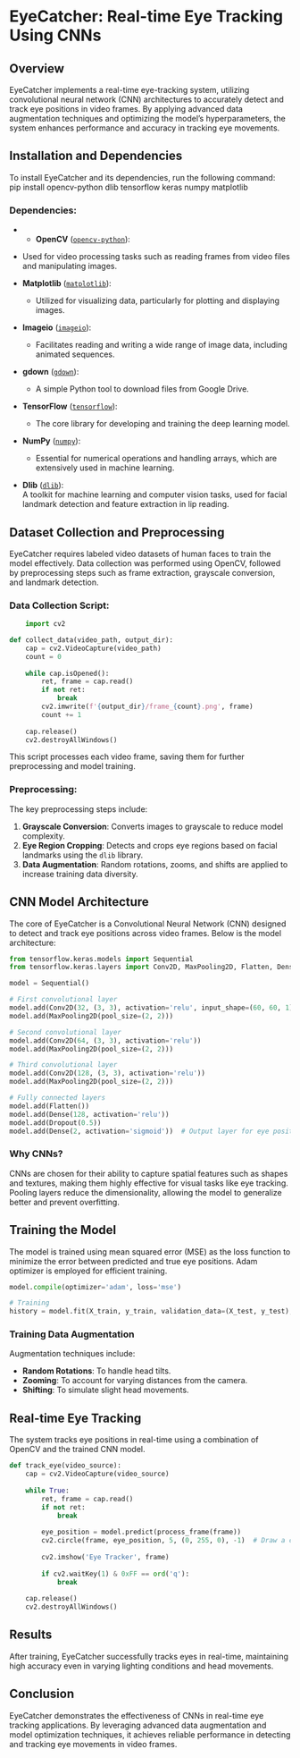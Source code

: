 EyeCatcher: Real-time Eye Tracking Using CNNs
=============================================

Overview
--------

EyeCatcher implements a real-time eye-tracking system, utilizing convolutional neural network (CNN) architectures to accurately detect and track eye positions in video frames. By applying advanced data augmentation techniques and optimizing the model’s hyperparameters, the system enhances performance and accuracy in tracking eye movements.

Installation and Dependencies
-----------------------------

To install EyeCatcher and its dependencies, run the following command:  
pip install opencv-python dlib tensorflow keras numpy matplotlib  

### Dependencies:

*   - **OpenCV** ([`opencv-python`](https://pypi.org/project/opencv-python/)): 
  - Used for video processing tasks such as reading frames from video files and manipulating images.
  
- **Matplotlib** ([`matplotlib`](https://pypi.org/project/matplotlib/)): 
  - Utilized for visualizing data, particularly for plotting and displaying images.
  
- **Imageio** ([`imageio`](https://pypi.org/project/imageio/)): 
  - Facilitates reading and writing a wide range of image data, including animated sequences.
  
- **gdown** ([`gdown`](https://pypi.org/project/gdown/)): 
  - A simple Python tool to download files from Google Drive.
  
- **TensorFlow** ([`tensorflow`](https://pypi.org/project/tensorflow/)): 
  - The core library for developing and training the deep learning model.
  
- **NumPy** ([`numpy`](https://pypi.org/project/numpy/)): 
  - Essential for numerical operations and handling arrays, which are extensively used in machine learning.
 
- **Dlib** ([`dlib`](https://pypi.org/project/dlib/)):  
  A toolkit for machine learning and computer vision tasks, used for facial landmark detection and feature extraction in lip reading.
      
    
Dataset Collection and Preprocessing
------------------------------------
    
EyeCatcher requires labeled video datasets of human faces to train the model effectively. Data collection was performed using OpenCV, followed by preprocessing steps such as frame extraction, grayscale conversion, and landmark detection.
   ### Data Collection Script:
```python
    import cv2

def collect_data(video_path, output_dir):
    cap = cv2.VideoCapture(video_path)
    count = 0
    
    while cap.isOpened():
        ret, frame = cap.read()
        if not ret:
            break
        cv2.imwrite(f'{output_dir}/frame_{count}.png', frame)
        count += 1
        
    cap.release()
    cv2.destroyAllWindows()
```
    
This script processes each video frame, saving them for further preprocessing and model training.


### Preprocessing:

The key preprocessing steps include:

1.  **Grayscale Conversion**: Converts images to grayscale to reduce model complexity.
2.  **Eye Region Cropping**: Detects and crops eye regions based on facial landmarks using the `dlib` library.
3.  **Data Augmentation**: Random rotations, zooms, and shifts are applied to increase training data diversity.


CNN Model Architecture
----------------------

The core of EyeCatcher is a Convolutional Neural Network (CNN) designed to detect and track eye positions across video frames. Below is the model architecture:  
```python
from tensorflow.keras.models import Sequential
from tensorflow.keras.layers import Conv2D, MaxPooling2D, Flatten, Dense, Dropout

model = Sequential()

# First convolutional layer
model.add(Conv2D(32, (3, 3), activation='relu', input_shape=(60, 60, 1)))
model.add(MaxPooling2D(pool_size=(2, 2)))

# Second convolutional layer
model.add(Conv2D(64, (3, 3), activation='relu'))
model.add(MaxPooling2D(pool_size=(2, 2)))

# Third convolutional layer
model.add(Conv2D(128, (3, 3), activation='relu'))
model.add(MaxPooling2D(pool_size=(2, 2)))

# Fully connected layers
model.add(Flatten())
model.add(Dense(128, activation='relu'))
model.add(Dropout(0.5))
model.add(Dense(2, activation='sigmoid'))  # Output layer for eye position (x, y coordinates)
```

### Why CNNs?

CNNs are chosen for their ability to capture spatial features such as shapes and textures, making them highly effective for visual tasks like eye tracking. Pooling layers reduce the dimensionality, allowing the model to generalize better and prevent overfitting.

Training the Model
------------------

The model is trained using mean squared error (MSE) as the loss function to minimize the error between predicted and true eye positions. Adam optimizer is employed for efficient training.
```python
model.compile(optimizer='adam', loss='mse')

# Training
history = model.fit(X_train, y_train, validation_data=(X_test, y_test), epochs=50, batch_size=32)
```


### Training Data Augmentation

Augmentation techniques include:

*   **Random Rotations**: To handle head tilts.
*   **Zooming**: To account for varying distances from the camera.
*   **Shifting**: To simulate slight head movements.

Real-time Eye Tracking
----------------------
The system tracks eye positions in real-time using a combination of OpenCV and the trained CNN model.
```python
def track_eye(video_source):
    cap = cv2.VideoCapture(video_source)
    
    while True:
        ret, frame = cap.read()
        if not ret:
            break
        
        eye_position = model.predict(process_frame(frame))
        cv2.circle(frame, eye_position, 5, (0, 255, 0), -1)  # Draw a circle at the predicted eye position
        
        cv2.imshow('Eye Tracker', frame)
        
        if cv2.waitKey(1) & 0xFF == ord('q'):
            break
    
    cap.release()
    cv2.destroyAllWindows()
```

  

Results
-------

After training, EyeCatcher successfully tracks eyes in real-time, maintaining high accuracy even in varying lighting conditions and head movements.


Conclusion
----------

EyeCatcher demonstrates the effectiveness of CNNs in real-time eye tracking applications. By leveraging advanced data augmentation and model optimization techniques, it achieves reliable performance in detecting and tracking eye movements in video frames.


